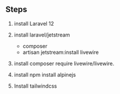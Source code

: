 ## Steps 

1. install Laravel 12

2. install laravel/jetstream 
    * composer
    * artisan jetstream:install livewire

3. install composer require livewire/livewire.

4. install npm install alpinejs

5. Install tailwindcss 
